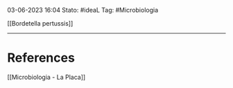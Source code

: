 03-06-2023 16:04
Stato: #ideaL
Tag: #Microbiologia 

[[Bordetella pertussis]]

---
# References
[[Microbiologia - La Placa]]